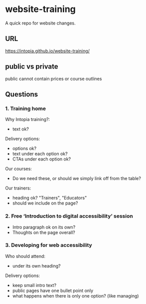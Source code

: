 # website-training

A quick repo for website changes.

## URL

https://intopia.github.io/website-training/

## public vs private

public cannot contain prices or course outlines

## Questions

### 1. Training home

Why Intopia training?:

- text ok?

Delivery options:

- options ok?
- text under each option ok?
- CTAs under each option ok?

Our courses:

- Do we need these, or should we simply link off from the table?

Our trainers:

- heading ok? "Trainers", "Educators"
- should we include on the page?

### 2. Free ‘Introduction to digital accessibility’ session

- Intro paragraph ok on its own?
- Thoughts on the page overall?

### 3. Developing for web accessibility

Who should attend:

- under its own heading?

Delivery options:

- keep small intro text?
- public pages have one bullet point only
- what happens when there is only one option? (like managing)

